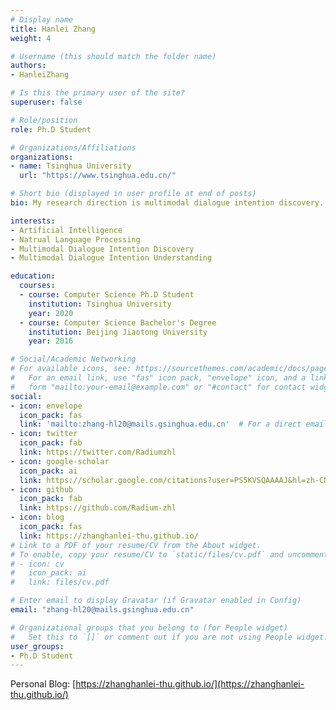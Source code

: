 ```yaml
---
# Display name
title: Hanlei Zhang
weight: 4

# Username (this should match the folder name)
authors:
- HanleiZhang

# Is this the primary user of the site?
superuser: false

# Role/position
role: Ph.D Student

# Organizations/Affiliations
organizations:
- name: Tsinghua University
  url: "https://www.tsinghua.edu.cn/"

# Short bio (displayed in user profile at end of posts)
bio: My research direction is multimodal dialogue intention discovery.

interests:
- Artificial Intelligence
- Natrual Language Processing
- Multimodal Dialogue Intention Discovery
- Multimodal Dialogue Intention Understanding

education:
  courses:
  - course: Computer Science Ph.D Student
    institution: Tsinghua University
    year: 2020
  - course: Computer Science Bachelor's Degree
    institution: Beijing Jiaotong University
    year: 2016

# Social/Academic Networking
# For available icons, see: https://sourcethemes.com/academic/docs/page-builder/#icons
#   For an email link, use "fas" icon pack, "envelope" icon, and a link in the
#   form "mailto:your-email@example.com" or "#contact" for contact widget.
social:
- icon: envelope
  icon_pack: fas
  link: 'mailto:zhang-hl20@mails.gsinghua.edu.cn'  # For a direct email link, use "mailto:test@example.org".
- icon: twitter
  icon_pack: fab
  link: https://twitter.com/Radiumzhl
- icon: google-scholar
  icon_pack: ai
  link: https://scholar.google.com/citations?user=PS5KVSQAAAAJ&hl=zh-CN
- icon: github
  icon_pack: fab
  link: https://github.com/Radium-zhl
- icon: blog
  icon_pack: fas
  link: https://zhanghanlei-thu.github.io/
# Link to a PDF of your resume/CV from the About widget.
# To enable, copy your resume/CV to `static/files/cv.pdf` and uncomment the lines below.
# - icon: cv
#   icon_pack: ai
#   link: files/cv.pdf

# Enter email to display Gravatar (if Gravatar enabled in Config)
email: "zhang-hl20@mails.gsinghua.edu.cn"

# Organizational groups that you belong to (for People widget)
#   Set this to `[]` or comment out if you are not using People widget.
user_groups:
- Ph.D Student
---
```


Personal Blog: [https://zhanghanlei-thu.github.io/](https://zhanghanlei-thu.github.io/)
